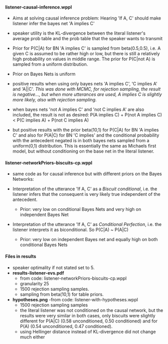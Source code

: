 #### listener-causal-inference.wppl

* Aims at solving causal inference problem: Hearing 'If A, C' should make listener infer the bayes net 'A implies C'

* speaker utility is the KL-divergence between the literal listener's average prob table and the prob table that the speaker wants to transmit

* Prior for P(C|A) for BN 'A implies C' is sampled from beta(0.5,0.5), i.e. A given C is assumed to be rather high or low, but there is still a relatively high probability on values in middle range. The prior for P(C|not A) is sampled from a uniform distribution.

* Prior on Bayes Nets is uniform

*  positive results when using only bayes nets 'A implies C', 'C implies A' and 'A||C'. *This was done with MCMC, for rejection sampling, the result is negative..., but when more utterances are used, A implies C is slightly more likely, also with rejection sampling.*

* when bayes nets 'not A implies C' and 'not C implies A' are also included, the result is not as desired: P(A implies C) + P(not A implies C) < P(C implies A) + P(not C implies A)

* but positive results with the prior beta(10,1) for P(C|A) for BN 'A implies C' and also for P(A|C) for BN 'C implies' and the conditional probability with the antecedent negated is in both bayes nets sampled from a uniform(0,1) distribution. This is essentially the same as Michaels first model, but without conditioning on the base net in the literal listener.


#### listener-networkPriors-biscuits-cp.wppl
* same code as for causal inference but with different priors on the Bayes Networks:

* Interpretation of the utterance 'If A, C' as a *Biscuit conditional*, i.e. the listener infers that the consequent is very likely true independent of the antecedent.
  - Prior: very low on conditional Bayes Nets and very high on independent Bayes Net

* Interpretation of the utterance 'If A, C' as *Conditional Perfection*, i.e. the listener interprets it as biconditional. So P(C|A) ~ P(A|C)
  - Prior: very low on independent Bayes net and equally high on both conditional Bayes Nets

#### Files in results
* speaker optimality if not stated set to 5.
* **results-listener-evs.pdf**
  - from code: listener-networkPriors-biscuits-cp.wppl
  - granularity 25
  - 1500 rejection sampling samples.
  - sampling from beta(10,1) for table priors.
* **hypotheses.png**
  -from code: listener-with-hypotheses.wppl
  - 1500 rejection sampling samples
  - the literal listener was not conditioned on the causal network, but the results
    were very similar in both cases, only biscuits were slightly different for P(A|C) (0.58 unconditioned, 0.50 conditioned) and for P(A) (0.54 unconditioned, 0.47 conditioned).
  - using Hellinger distance instead of KL-divergence did not change much either
